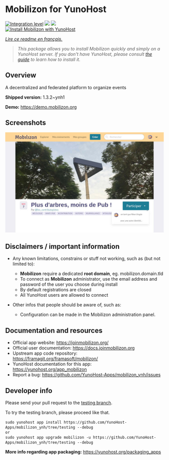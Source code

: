 <!--
N.B.: This README was automatically generated by https://github.com/YunoHost/apps/tree/master/tools/README-generator
It shall NOT be edited by hand.
-->

# Mobilizon for YunoHost

[![Integration level](https://dash.yunohost.org/integration/mobilizon.svg)](https://dash.yunohost.org/appci/app/mobilizon) ![](https://ci-apps.yunohost.org/ci/badges/mobilizon.status.svg) ![](https://ci-apps.yunohost.org/ci/badges/mobilizon.maintain.svg)  
[![Install Mobilizon with YunoHost](https://install-app.yunohost.org/install-with-yunohost.svg)](https://install-app.yunohost.org/?app=mobilizon)

*[Lire ce readme en français.](./README_fr.md)*

> *This package allows you to install Mobilizon quickly and simply on a YunoHost server.
If you don't have YunoHost, please consult [the guide](https://yunohost.org/#/install) to learn how to install it.*

## Overview

A decentralized and federated platform to organize events

**Shipped version:** 1.3.2~ynh1

**Demo:** https://demo.mobilizon.org

## Screenshots

![](./doc/screenshots/screenshot1.jpg)

## Disclaimers / important information

* Any known limitations, constrains or stuff not working, such as (but not limited to):
    * **Mobilizon** require a dedicated **root domain**, eg. mobilizon.domain.tld
    * To connect as **Mobilizon** administrator, use the email address and password of the user you choose during install
    * By default registrations are closed
    * All YunoHost users are allowed to connect

* Other infos that people should be aware of, such as:
    * Configuration can be made in the Mobilizon administration panel.

## Documentation and resources

* Official app website: https://joinmobilizon.org/
* Official user documentation: https://docs.joinmobilizon.org
* Upstream app code repository: https://framagit.org/framasoft/mobilizon/
* YunoHost documentation for this app: https://yunohost.org/app_mobilizon
* Report a bug: https://github.com/YunoHost-Apps/mobilizon_ynh/issues

## Developer info

Please send your pull request to the [testing branch](https://github.com/YunoHost-Apps/mobilizon_ynh/tree/testing).

To try the testing branch, please proceed like that.
```
sudo yunohost app install https://github.com/YunoHost-Apps/mobilizon_ynh/tree/testing --debug
or
sudo yunohost app upgrade mobilizon -u https://github.com/YunoHost-Apps/mobilizon_ynh/tree/testing --debug
```

**More info regarding app packaging:** https://yunohost.org/packaging_apps